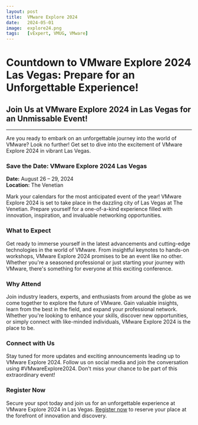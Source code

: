 ```yaml
---
layout: post
title:  VMware Explore 2024
date:   2024-05-01
image:  explore24.png
tags:   [vExpert, VMUG, VMware]
---
```

# Countdown to VMware Explore 2024 Las Vegas: Prepare for an Unforgettable Experience!

## Join Us at VMware Explore 2024 in Las Vegas for an Unmissable Event!

---

Are you ready to embark on an unforgettable journey into the world of VMware? Look no further! Get set to dive into the excitement of VMware Explore 2024 in vibrant Las Vegas. 

### Save the Date: VMware Explore 2024 Las Vegas
**Date:** August 26 – 29, 2024  
**Location:** The Venetian

Mark your calendars for the most anticipated event of the year! VMware Explore 2024 is set to take place in the dazzling city of Las Vegas at The Venetian. Prepare yourself for a one-of-a-kind experience filled with innovation, inspiration, and invaluable networking opportunities.

### What to Expect

Get ready to immerse yourself in the latest advancements and cutting-edge technologies in the world of VMware. From insightful keynotes to hands-on workshops, VMware Explore 2024 promises to be an event like no other. Whether you're a seasoned professional or just starting your journey with VMware, there's something for everyone at this exciting conference.

### Why Attend

Join industry leaders, experts, and enthusiasts from around the globe as we come together to explore the future of VMware. Gain valuable insights, learn from the best in the field, and expand your professional network. Whether you're looking to enhance your skills, discover new opportunities, or simply connect with like-minded individuals, VMware Explore 2024 is the place to be.

### Connect with Us

Stay tuned for more updates and exciting announcements leading up to VMware Explore 2024. Follow us on social media and join the conversation using #VMwareExplore2024. Don't miss your chance to be part of this extraordinary event!

### Register Now

Secure your spot today and join us for an unforgettable experience at VMware Explore 2024 in Las Vegas. [Register now](https://event.vmware.com/flow/vmware/explore2024lv/reg/form/contactInfo) to reserve your place at the forefront of innovation and discovery.
